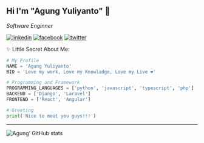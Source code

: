 ## Hi I'm "Agung Yuliyanto" 🤘

_Software Enginner_

[<img src='https://img.shields.io/badge/-LinkedIn-0e76a8?logo=linkedIn' alt='linkedin'>](https://id.linkedin.com/in/agung96tm)
[<img src='https://img.shields.io/badge/-Facebook-39569C?&logo=Facebook' alt='facebook'>](https://www.facebook.com/manwithoutconfusion/)
[<img src='https://img.shields.io/badge/-Twitter-FFFFFF?&logo=Twitter' alt='twitter'>](https://twitter.com/agung96tm)


✨ Little Secret About Me:
```python
# My Profile
NAME = 'Agung Yuliyanto'
BIO = 'Love my work, Love my Knowladge, Love my Live ❤️'

# Programming and Framework
PROGRAMMING_LANGUAGES = ['python', 'javascript', 'typescript', 'php']
BACKEND = ['Django', 'Laravel']
FRONTEND = ['React', 'Angular']

# Greeting
print('Nice to meet you guys!!!')
```

---

![Agung’ GitHub stats](https://github-readme-stats.vercel.app/api?username=agung96tm&theme=slateorange&show_icons=true&count_private=true)
